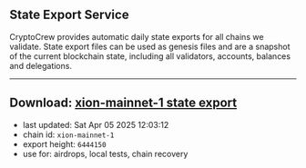 ## State Export Service
CryptoCrew provides automatic daily state exports for all chains we validate. State export files can be used as genesis files and are a snapshot of the current blockchain state, including all validators, accounts, balances and delegations.

---
**Download: [xion-mainnet-1 state export](https://dl-eu2.ccvalidators.com/SERVICE/xion/xion-mainnet-1_export_6444150.json)**
---

- last updated: Sat Apr 05 2025 12:03:12
- chain id: `xion-mainnet-1`
- export height: `6444150`
- use for: airdrops, local tests, chain recovery
